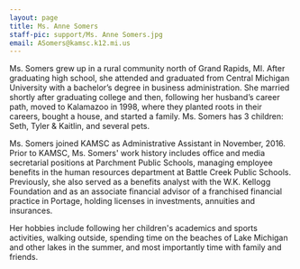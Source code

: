 ```yaml
---
layout: page
title: Ms. Anne Somers
staff-pic: support/Ms. Anne Somers.jpg
email: ASomers@kamsc.k12.mi.us
---
```

Ms. Somers grew up in a rural community north of Grand Rapids, MI.  After graduating high school, she attended and graduated from Central Michigan University with a bachelor’s degree in business administration.  She married shortly after graduating college and then, following her husband’s career path, moved to Kalamazoo in 1998, where they planted roots in their careers, bought a house, and started a family.  Ms. Somers has 3 children: Seth, Tyler & Kaitlin, and several pets.

Ms. Somers joined KAMSC as Administrative Assistant in November, 2016.  Prior to KAMSC, Ms. Somers' work history includes office and media secretarial positions at Parchment Public Schools, managing employee benefits in the human resources department at Battle Creek Public Schools.  Previously, she also served as a benefits analyst with the W.K. Kellogg Foundation and as an associate financial advisor of a franchised financial practice in Portage, holding licenses in investments, annuities and insurances.

Her hobbies include following her children's academics and sports activities, walking outside, spending time on the beaches of Lake Michigan and other lakes in the summer, and most importantly time with family and friends.